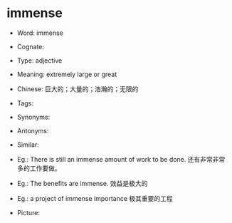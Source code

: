 # immense

- Word: immense
- Cognate: 

- Type: adjective
- Meaning: extremely large or great
- Chinese: 巨大的；大量的；浩瀚的；无限的
- Tags: 
- Synonyms: 
- Antonyms: 
- Similar: 
- Eg.: There is still an immense amount of work to be done. 还有非常非常多的工作要做。
- Eg.: The benefits are immense. 效益是极大的
- Eg.: a project of immense importance 极其重要的工程
- Picture: 

